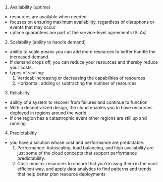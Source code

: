 1. Availability (uptime)
- resources are available when needed
- focuses on ensuring maximum availability, regardless of disruptions or events that may occur
- uptime guarantees are part of the service-level agreements (SLAs)

2. Scalability (ability to handle demand)
- ability to scale means you can add more resources to better handle the increased demand. 
- If demand drops off, you can reduce your resources and thereby reduce your costs.
- types of scaling:
    1. Vertical: increasing or decreasing the capabilities of resources
    2. Horizontal: adding or subtracting the number of resources

3. Reliability
- ability of a system to recover from failures and continue to function
- With a decentralized design, the cloud enables you to have resources deployed in regions around the world
- if one region has a catastrophic event other regions are still up and running

4. Predictabiltiy
- you have a solution whose cost and performance are predictable.
    1. Performance: Autoscaling, load balancing, and high availability are just some of the cloud concepts that support performance predictability.
    2. Cost: monitor resources to ensure that you’re using them in the most efficient way, and apply data analytics to find patterns and trends that help better plan resource deployments

